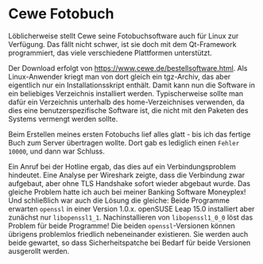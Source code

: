 # Cewe Fotobuch

Löblicherweise stellt Cewe seine Fotobuchsoftware auch für Linux zur Verfügung. Das fällt nicht schwer, ist sie doch mit dem Qt-Framework programmiert, das viele verschiedene Plattformen unterstützt.

Der Download erfolgt von https://www.cewe.de/bestellsoftware.html. Als Linux-Anwender kriegt man von dort gleich ein tgz-Archiv, das aber eigentlich nur ein Installationsskript enthält. Damit kann nun die Software in ein beliebiges Verzeichnis installiert werden. Typischerweise sollte man dafür ein Verzeichnis unterhalb des home-Verzeichnises verwenden, da dies eine benutzerspezifische Software ist, die nicht mit den Paketen des Systems vermengt werden sollte.

Beim Erstellen meines ersten Fotobuchs lief alles glatt - bis ich das fertige Buch zum Server übertragen wollte. Dort gab es lediglich einen `Fehler 10000`, und dann war Schluss. 

Ein Anruf bei der Hotline ergab, das dies auf ein Verbindungsproblem hindeutet. Eine Analyse per Wireshark zeigte, dass die Verbindung zwar aufgebaut, aber ohne TLS Handshake sofort wieder abgebaut wurde. Das gleiche Problem hatte ich auch bei meiner Banking Software Moneyplex! Und schließlich war auch die Lösung die gleiche: Beide Programme erwarten `openssl` in einer Version 1.0.x. openSUSE Leap 15.0 installiert aber zunächst nur `libopenssl1_1`. Nachinstallieren von `libopenssl1_0_0` löst das Problem für beide Programme! Die beiden `openssl`-Versionen können übrigens problemlos friedlich nebeneinander existieren. Sie werden auch beide gewartet, so dass Sicherheitspatche bei Bedarf für beide Versionen ausgerollt werden.
